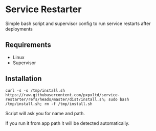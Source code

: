# Service Restarter

Simple bash script and supervisor config to run service restarts after deployments

## Requirements

- Linux
- Supervisor

## Installation

```
curl -s -o /tmp/install.sh https://raw.githubusercontent.com/pxpxltd/service-restarter/refs/heads/master/dist/install.sh; sudo bash /tmp/install.sh; rm -f /tmp/install.sh
```

Script will ask you for name and path. 

If you run it from app path it will be detected automatically. 